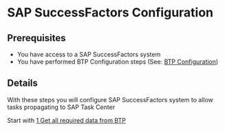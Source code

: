 # SAP SuccessFactors Configuration

## Prerequisites

- You have access to a SAP SuccessFactors system
- You have performed BTP Configuration steps (See: [BTP Configuration](https://github.com/Sereg20/Task_Center/blob/master/BTP_config/README.md)) 

## Details

With these steps you will configure SAP SuccessFactors system to allow tasks propagating to SAP Task Center

Start with [1 Get all required data from BTP](https://github.com/Sereg20/Task_Center/blob/master/SF_config/1%20Get%20required%20data%20from%20BTP/README.md)